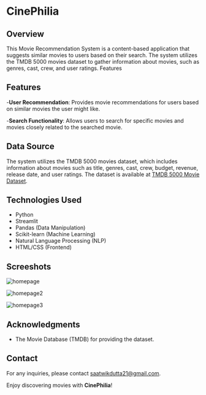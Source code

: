 # CinePhilia

## Overview

This Movie Recommendation System is a content-based application that suggests similar movies to users based on their search. The system utilizes the TMDB 5000 movies dataset to gather information about movies, such as genres, cast, crew, and user ratings.
Features

## Features

-**User Recommendation**: Provides movie recommendations for users based on similar movies the user might like.

-**Search Functionality**: Allows users to search for specific movies and movies closely related to the searched movie.


## Data Source

The system utilizes the TMDB 5000 movies dataset, which includes information about movies such as title, genres, cast, crew, budget, revenue, release date, and user ratings. The dataset is available at [TMDB 5000 Movie Dataset](https://www.kaggle.com/tmdb/tmdb-movie-metadata).


## Technologies Used

- Python
- Streamlit
- Pandas (Data Manipulation)
- Scikit-learn (Machine Learning)
- Natural Language Processing (NLP)
- HTML/CSS (Frontend)

## Screeshots

![homepage](https://github.com/SaatwikDutta/CinePhilia/assets/88401922/48bcadaf-caba-4d49-af6f-aeb60fb6d78c)

![homepage2](https://github.com/SaatwikDutta/CinePhilia/assets/88401922/2ccadf96-8488-46d2-835c-2ec68681ee2f)

![homepage3](https://github.com/SaatwikDutta/CinePhilia/assets/88401922/53eef379-222c-4543-960a-db005db193be)



## Acknowledgments

- The Movie Database (TMDB) for providing the dataset.

## Contact

For any inquiries, please contact saatwikdutta21@gmail.com.

Enjoy discovering movies with **CinePhilia**!
